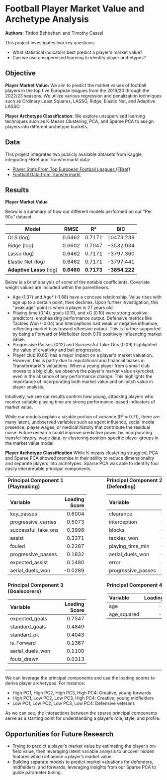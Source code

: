 # Football Player Market Value and Archetype Analysis

**Authors:** Tirdod Behbehani and Timothy Cassel

This project investigates two key questions:
- What statistical indicators best predict a player's market value?
- Can we use unsupervised learning to identify player archetypes?

## Objective

**Player Market Value:**
We aim to predict the market values of football players in the top five
European leagues from the 2019/20 through the 2022/23 seasons. 
We utilize various regression and penalization techniques such as Ordinary Least Squares,
LASSO, Ridge, Elastic Net, and Adaptive LASSO.

**Player Archetype Classification:**
We explore unsupervised learning techniques such as K-Means Clustering,
PCA, and Sparse PCA to assign players into different archetype buckets.

## Data
This project integrates two publicly available datasets from Kaggle, 
integrating FBref and Transfermarkt data:
- [Player Stats From Top European Football Leagues (FBref)](https://www.kaggle.com/datasets/beridzeg45/top-league-footballer-stats-2000-2023-seasons/data)  
- [Football Data from Transfermarkt](https://www.kaggle.com/datasets/davidcariboo/player-scores)

## Results

**Player Market Value**

Below is a summary of how our different models performed on our "Per 90s" dataset.

| Model               | RMSE | R² | BIC   |
|---------------------|------------|----------|-------------|
| OLS (log)           | 0.6462     | 0.7171   | 10473.238   |
| Ridge (log)         | 0.6602     | 0.7047   | -3532.034   |
| Lasso (log)         | 0.6462     | 0.7171   | -3797.360   |
| Elastic Net (log)   | 0.6462     | 0.7171   | -3797.441   |
| **Adaptive Lasso** (log) | **0.6460** | **0.7173** | **-3854.222** |

Below is a brief analysis of some of the notable coefficients. Covariate weight values are included within the parentheses.

- Age (1.37) and Age² (-1.88) have a concave relationship. Value rises with age up to a certain point, then declines. Upon further investigation, this "peak age" point is when a player is 27 years old.
- Playing time (0.14), goals (0.11), and xG (0.10) were strong positive predictors, emphasizing performance output. Defensive metrics like Tackles Won (-0.04) and Interceptions had weak or negative influence, reflecting market bias toward offensive output. This is further supported by being a Forward or Midfielder (both 0.11) positively influencing market value.
- Progressive Passes (0.12) and Successful Take-Ons (0.09) highlighted the value of creativity and ball progression.
- Player club (0.65) has a major impact on a player's market valuation. However, this is partly due to reputational and financial biases in Transfermarkt's valuations. When a young player from a small club moves to a big club, we observe the player's market value skyrocket, even in the absence of any performance change. This highlights the importance of incorporating both market value and on-pitch value in player analysis.

Intuitively, we see our results confirm how young, attacking players who receive suitable playing time are strong performance-based indicators of market value. 

While our models explain a sizable portion of variance (R² ≈ 0.71), there are many latent, unobserved variables such as agent influence, social media presence, player wages, or medical history that contribute the residual noise. Future research could improve predictive power by incorporating transfer history, wage data, or clustering position-specific player groups in the market value model.

**Player Archetype Classification**
While K-means clustering struggled, PCA and Sparse PCA showed promise in their ability to reduce dimensionality and separate players into archetypes. Sparse PCA was able to identify four easily interpretable principal components.

<table>
  <tr>
    <td valign="top" style="padding-right:2em; vertical-align:top;">
      <strong>Principal Component 1 (Playmaking)</strong>
      <table>
        <thead>
          <tr><th align="left">Variable</th><th align="right">Loading Score</th></tr>
        </thead>
        <tbody>
          <tr><td>key_passes</td><td align="right">0.6004</td></tr>
          <tr><td>progressive_carries</td><td align="right">0.5073</td></tr>
          <tr><td>successful_take_ons</td><td align="right">0.3998</td></tr>
          <tr><td>assist</td><td align="right">0.3371</td></tr>
          <tr><td>fouled</td><td align="right">0.2287</td></tr>
          <tr><td>progressive_passes</td><td align="right">0.1832</td></tr>
          <tr><td>expected_assist</td><td align="right">0.1480</td></tr>
          <tr><td>aerial_duels_won</td><td align="right">-0.0289</td></tr>
        </tbody>
      </table>
    </td>
    <td valign="top" style="padding-left:2em; vertical-align:top;">
      <strong>Principal Component 2 (Defending)</strong>
      <table>
        <thead>
          <tr><th align="left">Variable</th><th align="right">Loading Score</th></tr>
        </thead>
        <tbody>
          <tr><td>clearance</td><td align="right">-0.5350</td></tr>
          <tr><td>interception</td><td align="right">-0.4729</td></tr>
          <tr><td>blocks</td><td align="right">-0.3887</td></tr>
          <tr><td>tackles_won</td><td align="right">-0.3441</td></tr>
          <tr><td>playing_time_min</td><td align="right">-0.3412</td></tr>
          <tr><td>aerial_duels_won</td><td align="right">-0.2475</td></tr>
          <tr><td>error</td><td align="right">-0.1588</td></tr>
          <tr><td>progressive_passes</td><td align="right">-0.1332</td></tr>
        </tbody>
      </table>
    </td>
  </tr>
  <tr>
    <td valign="top" style="padding-right:2em; vertical-align:top;">
      <strong>Principal Component 3 (Goalscorers)</strong>
      <table>
        <thead>
          <tr><th align="left">Variable</th><th align="right">Loading Score</th></tr>
        </thead>
        <tbody>
          <tr><td>expected_goals</td><td align="right">0.7547</td></tr>
          <tr><td>standard_goals</td><td align="right">0.4849</td></tr>
          <tr><td>standard_pk</td><td align="right">0.4043</td></tr>
          <tr><td>is_Forward</td><td align="right">0.1367</td></tr>
          <tr><td>aerial_duels_won</td><td align="right">0.1100</td></tr>
          <tr><td>fouls_drawn</td><td align="right">0.0313</td></tr>
        </tbody>
      </table>
    </td>
    <td valign="top" style="padding-left:2em; vertical-align:top;">
      <strong>Principal Component 4 (Age)</strong>
      <table>
        <thead>
          <tr><th align="left">Variable</th><th align="right">Loading Score</th></tr>
        </thead>
        <tbody>
          <tr><td>age</td><td align="right">-0.7256</td></tr>
          <tr><td>age_squared</td><td align="right">-0.6881</td></tr>
        </tbody>
      </table>
    </td>
  </tr>
</table>

We can leverage the principal components and use the loading scores to derive player
archetypes. For instance:
- High PC1, High PC2, High PC3, High PC4: Creative, young forwards
- High PC1, Low PC2, Low PC3, High PC4: Creative, young midfielders
- Low PC1, Low PC2, Low PC3, Low PC4: Defensive veterans

As we can see, the interactions between the sparse principal components serve 
as a starting point for understanding a player’s role, style, and profile.

## Opportunities for Future Research
- Trying to predict a player’s market value by estimating the player’s on-field value,
then leveraging latent variable analysis to uncover hidden features which influence a player’s market value.
- Building separate models to predict market valuations for defenders, midfielders, and forwards,
leveraging insights from our Sparse PCA to guide parameter tuning.




